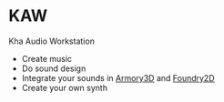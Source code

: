 # KAW
Kha Audio Workstation 
- Create music
- Do sound design 
- Integrate your sounds in [Armory3D](https://armory3d.org/) and [Foundry2D](https://github.com/foundry2D)
- Create your own synth
